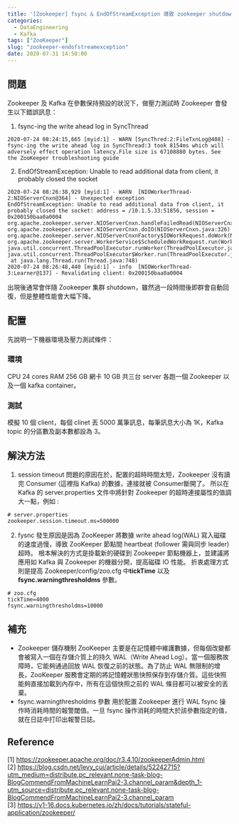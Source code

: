 ```yaml
---
title: '[Zookeeper] fsync & EndOfStreamException 導致 zookeeper shutdown'
categories:
  - DataEngineering
  - Kafka
tags: ["ZooKeeper"]
slug: "zookeeper-endofstreamexception"
date: 2020-07-31 14:50:00
---
```

## 問題
Zookeeper 及 Kafka 在參數保持預設的狀況下，做壓力測試時 Zookeeper 會發生以下錯誤訊息：

<!--more-->

1. fsync-ing the write ahead log in SyncThread

```
2020-07-24 08:24:15,665 [myid:1] - WARN [SyncThred:2:FileTxnLog@408] - fsync-ing the write ahead log in SyncThread:3 took 8154ms which will adversely effect operation latency.File size is 67108880 bytes. See the ZooKeeper troubleshooting guide
```

2. EndOfStreamException: Unable to read additional data from client, it probably closed the socket

```
2020-07-24 08:26:38,929 [myid:1] - WARN  [NIOWorkerThread-2:NIOServerCnxn@364] - Unexpected exception
EndOfStreamException: Unable to read additional data from client, it probably closed the socket: address = /10.1.5.33:51856, session = 0x200150baa0a0004
org.apache.zookeeper.server.NIOServerCnxn.handleFailedRead(NIOServerCnxn.java:163)
org.apache.zookeeper.server.NIOServerCnxn.doIO(NIOServerCnxn.java:326)
org.apache.zookeeper.server.NIOServerCnxnFactory$IOWorkRequest.doWork(NIOServerCnxnFactory.java:522)
org.apache.zookeeper.server.WorkerService$ScheduledWorkRequest.run(WorkerService.java:154)
java.util.concurrent.ThreadPoolExecutor.runWorker(ThreadPoolExecutor.java:1149)
java.util.concurrent.ThreadPoolExecutor$Worker.run(ThreadPoolExecutor.java:624)
 at java.lang.Thread.run(Thread.java:748)
2020-07-24 08:26:48,440 [myid:1] - info  [NIOWorkerThread-3:Learner@137] - Revalidating client: 0x200150baa0a0004
```

出現後通常會伴隨 Zookeeper 集群 shutdown，雖然過一段時間後即群會自動回復，但是整體性能會大幅下降。

## 配置
先說明一下機器環境及壓力測試條件：
### 環境
CPU 24 cores
RAM 256 GB
網卡 10 GB
共三台 server 各跑一個 Zookeeper 以及一個 kafka container。
### 測試
模擬 10 個 client，每個 clinet 丟 5000 萬筆訊息，每筆訊息大小為 1K，Kafka topic 的分區數及副本數都設為 3。


## 解決方法
1. session timeout
問題的原因在於，配置的超時時間太短，Zookeeper 沒有讀完 Consumer (這裡指 Kafka) 的數據，連接就被 Consumer斷開了。
所以在 Kafka 的 server.properties 文件中將針對 Zookeeper 的超時連接屬性的值調大一點，例如 : 
```
# server.properties
zookeeper.session.timeout.ms=500000
```

2. fysnc
發生原因是因為 ZooKeeper 將數據 write ahead log(WAL) 寫入磁碟的速度過慢，導致 ZooKeeper 節點間 heartbeat (follower 需與同步 leader) 超時。
根本解決的方式是掛載新的硬碟到 Zookeeper 節點機器上，並建議將應用如 Kafka 與 Zookeeper 的機器分開，提高磁碟 IO 性能。
折衷處理方式則是提高 Zookeeper/config/zoo.cfg 中**tickTime** 以及 **fsync.warningthresholdms** 參數。
```
# zoo.cfg
tickTime=4000
fsync.warningthresholdms=10000
```

## 補充
- Zookeeper 儲存機制
ZooKeeper 主要是在記憶體中維護數據，但每個改變都會被寫入一個在存儲介質上的持久 WAL（Write Ahead Log）。當一個服務故障時，它能夠通過回放 WAL 恢復之前的狀態。為了防止 WAL 無限制的增長，ZooKeeper 服務會定期的將記憶體狀態快照保存到存儲介質。這些快照能夠直接加載到內存中，所有在這個快照之前的 WAL 條目都可以被安全的丟棄。
- fsync.warningthresholdms 參數
用於配置 Zookeeper 進行 WAL fsync 操作時消耗時間的報警閾值。一旦 fsync 操作消耗的時間大於該參數指定的值，就在日誌中打印出報警日誌。

## Reference
[1] https://zookeeper.apache.org/doc/r3.4.10/zookeeperAdmin.html  
[2] https://blog.csdn.net/levy_cui/article/details/52242715?utm_medium=distribute.pc_relevant.none-task-blog-BlogCommendFromMachineLearnPai2-3.channel_param&depth_1-utm_source=distribute.pc_relevant.none-task-blog-BlogCommendFromMachineLearnPai2-3.channel_param  
[3] https://v1-16.docs.kubernetes.io/zh/docs/tutorials/stateful-application/zookeeper/  